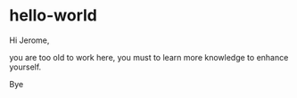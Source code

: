 # hello-world


Hi Jerome,

  you are too old to work here, you must to learn more knowledge to enhance yourself.
  
  Bye
